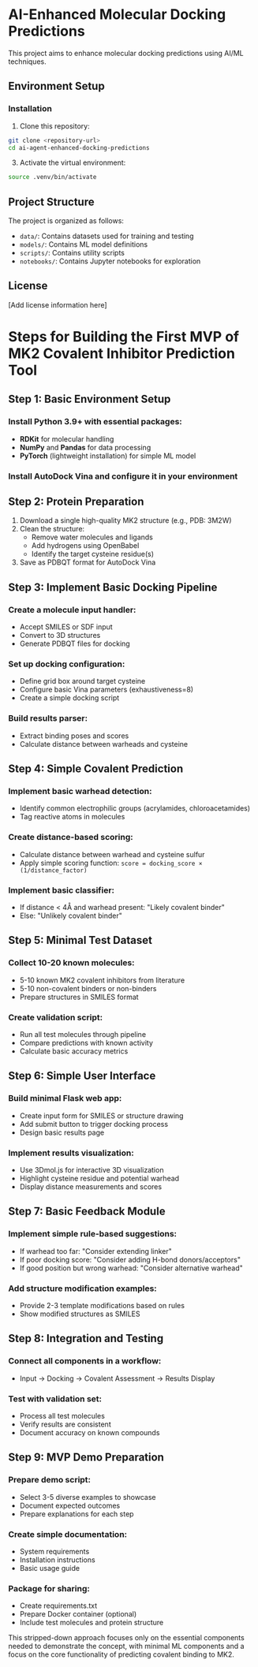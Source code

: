 # AI-Enhanced Molecular Docking Predictions

This project aims to enhance molecular docking predictions using AI/ML techniques.

## Environment Setup

### Installation

1. Clone this repository:
```bash
git clone <repository-url>
cd ai-agent-enhanced-docking-predictions
```

3. Activate the virtual environment:
```bash
source .venv/bin/activate
```

## Project Structure

The project is organized as follows:
- `data/`: Contains datasets used for training and testing
- `models/`: Contains ML model definitions
- `scripts/`: Contains utility scripts
- `notebooks/`: Contains Jupyter notebooks for exploration

## License

[Add license information here]

# Steps for Building the First MVP of MK2 Covalent Inhibitor Prediction Tool

## Step 1: Basic Environment Setup

### Install Python 3.9+ with essential packages:

* **RDKit** for molecular handling
* **NumPy** and **Pandas** for data processing
* **PyTorch** (lightweight installation) for simple ML model

### Install AutoDock Vina and configure it in your environment


## Step 2: Protein Preparation

1. Download a single high-quality MK2 structure (e.g., PDB: 3M2W)
2. Clean the structure:
   * Remove water molecules and ligands
   * Add hydrogens using OpenBabel
   * Identify the target cysteine residue(s)
3. Save as PDBQT format for AutoDock Vina

## Step 3: Implement Basic Docking Pipeline

### Create a molecule input handler:
* Accept SMILES or SDF input
* Convert to 3D structures
* Generate PDBQT files for docking

### Set up docking configuration:
* Define grid box around target cysteine
* Configure basic Vina parameters (exhaustiveness=8)
* Create a simple docking script

### Build results parser:
* Extract binding poses and scores
* Calculate distance between warheads and cysteine

## Step 4: Simple Covalent Prediction

### Implement basic warhead detection:
* Identify common electrophilic groups (acrylamides, chloroacetamides)
* Tag reactive atoms in molecules

### Create distance-based scoring:
* Calculate distance between warhead and cysteine sulfur
* Apply simple scoring function: `score = docking_score × (1/distance_factor)`

### Implement basic classifier:
* If distance < 4Å and warhead present: "Likely covalent binder"
* Else: "Unlikely covalent binder"

## Step 5: Minimal Test Dataset

### Collect 10-20 known molecules:
* 5-10 known MK2 covalent inhibitors from literature
* 5-10 non-covalent binders or non-binders
* Prepare structures in SMILES format

### Create validation script:
* Run all test molecules through pipeline
* Compare predictions with known activity
* Calculate basic accuracy metrics

## Step 6: Simple User Interface

### Build minimal Flask web app:
* Create input form for SMILES or structure drawing
* Add submit button to trigger docking process
* Design basic results page

### Implement results visualization:
* Use 3Dmol.js for interactive 3D visualization
* Highlight cysteine residue and potential warhead
* Display distance measurements and scores

## Step 7: Basic Feedback Module

### Implement simple rule-based suggestions:
* If warhead too far: "Consider extending linker"
* If poor docking score: "Consider adding H-bond donors/acceptors"
* If good position but wrong warhead: "Consider alternative warhead"

### Add structure modification examples:
* Provide 2-3 template modifications based on rules
* Show modified structures as SMILES

## Step 8: Integration and Testing

### Connect all components in a workflow:
* Input → Docking → Covalent Assessment → Results Display

### Test with validation set:
* Process all test molecules
* Verify results are consistent
* Document accuracy on known compounds

## Step 9: MVP Demo Preparation

### Prepare demo script:
* Select 3-5 diverse examples to showcase
* Document expected outcomes
* Prepare explanations for each step

### Create simple documentation:
* System requirements
* Installation instructions
* Basic usage guide

### Package for sharing:
* Create requirements.txt
* Prepare Docker container (optional)
* Include test molecules and protein structure

This stripped-down approach focuses only on the essential components needed to demonstrate the concept, with minimal ML components and a focus on the core functionality of predicting covalent binding to MK2.